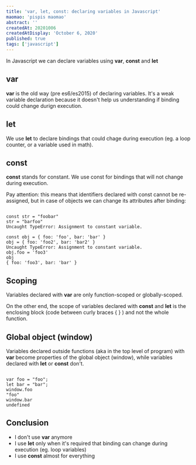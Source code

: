 ```yaml
---
title: 'var, let, const: declaring variables in Javascript'
maomao: 'pispis maomao'
abstract: ''
createdAt: 20201006
createdAtDisplay: 'October 6, 2020'
published: true
tags: ['javascript']
---
```

In Javascript we can declare variables using <strong>var</strong>, <strong>const</strong> and <strong>let</strong>


## var
<strong>var</strong> is the old way (pre es6/es2015) of declaring variables. It's a weak variable declaration because it doesn't help us understanding if binding could change durign execution.


## let
We use <strong>let</strong> to declare bindings that could chage during execution (eg. a loop counter, or a variable used in math).


## const
<strong>const</strong> stands for constant. We use const for bindings that will not change during execution.

Pay attention: this means that identifiers declared with const cannot be re-assigned, but in case of objects we can change its attributes after binding:
<pre><code class="javascript">
const str = "foobar"
str = "barfoo"
Uncaught TypeError: Assignment to constant variable.

const obj = { foo: 'foo', bar: 'bar' }
obj = { foo: 'foo2', bar: 'bar2' }
Uncaught TypeError: Assignment to constant variable.
obj.foo = 'foo3'
obj
{ foo: 'foo3', bar: 'bar' }
</code></pre>


## Scoping
Variables declared with <strong>var</strong> are only function-scoped or globally-scoped.

On the other end, the scope of variables declared with <strong>const</strong> and <strong>let</strong> is the enclosing block (code between curly braces { } ) and not the whole function.

## Global object (window)
Variables declared outside functions (aka in the top level of program) with <strong>var</strong> become properties of the global object (window), while variables declared with <strong>let</strong> or <strong>const</strong> don't.
<pre><code class="javascript">
var foo = "foo";
let bar = "bar";
window.foo
"foo"
window.bar
undefined
</code></pre>


## Conclusion
* I don't use <strong>var</strong> anymore
* I use <strong>let</strong> only when it's required that binding can change during execution (eg. loop variables)
* I use <strong>const</strong> almost for everything
